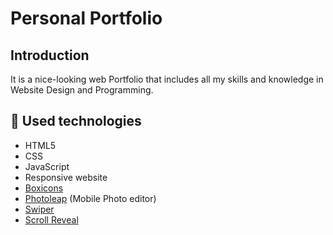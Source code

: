 # Personal Portfolio

## Introduction
It is a nice-looking web Portfolio that includes all my skills and knowledge in Website Design and Programming.

## :hammer: Used technologies

* HTML5
* CSS
* JavaScript
* Responsive website
* [Boxicons](https://boxicons.com/)
* [Photoleap](https://www.photoleapapp.com/landing/photoleap/v1/?flowId=photoleap_interactive&variantId=plt) (Mobile Photo editor)
* [Swiper](https://swiperjs.com/)
* [Scroll Reveal](https://scrollrevealjs.org/)
